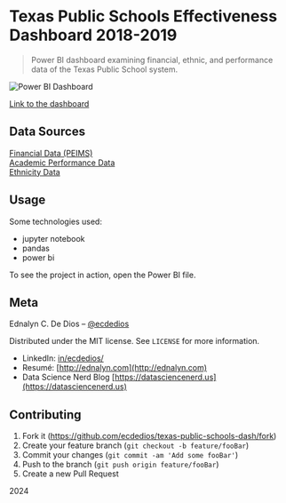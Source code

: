 # Texas Public Schools Effectiveness Dashboard 2018-2019

> Power BI dashboard examining financial, ethnic, and performance data of the Texas Public School system.

![Power BI Dashboard](xxx)

[Link to the dashboard](xxx)

## Data Sources

[Financial Data (PEIMS)](https://tea.texas.gov/finance-and-grants/state-funding/state-funding-reports-and-data/peims-financial-data-downloads)  
[Academic Performance Data](https://www.kaggle.com/datasets/9e3ce42f60ded3ba2a6dd890993493f2c4b284c5cfa035d711bd98fa3359924c?resource=download)  
[Ethnicity Data](https://rptsvr1.tea.texas.gov/adhocrpt/adste.html)

## Usage

Some technologies used:

- jupyter notebook
- pandas
- power bi

To see the project in action, open the Power BI file.

## Meta

Ednalyn C. De Dios – [@ecdedios](https://github.com/ecdedios)

Distributed under the MIT license. See `LICENSE` for more information.

- LinkedIn: [in/ecdedios/](https://www.linkedin.com/in/ecdedios/)
- Resumé: [http://ednalyn.com](http://ednalyn.com)
- Data Science Nerd Blog [https://datasciencenerd.us](https://datasciencenerd.us)

## Contributing

1. Fork it (<https://github.com/ecdedios/texas-public-schools-dash/fork>)
2. Create your feature branch (`git checkout -b feature/fooBar`)
3. Commit your changes (`git commit -am 'Add some fooBar'`)
4. Push to the branch (`git push origin feature/fooBar`)
5. Create a new Pull Request

2024
